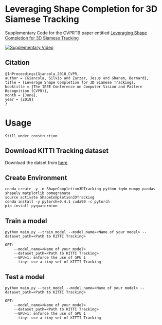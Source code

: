 # Leveraging Shape Completion for 3D Siamese Tracking
Supplementary Code for the CVPR'19 paper entitled [Leveraging Shape Completion for 3D Siamese Tracking](https://arxiv.org/pdf/1903.01784.pdf)

[![Supplementary Video](https://img.youtube.com/vi/2-NAaWSSrGA/0.jpg)](https://www.youtube.com/watch?v=2-NAaWSSrGA "Supplementary Video")

## Citation

```
@InProceedings{Giancola_2018_CVPR,
author = {Giancola, Silvio and Zarzar, Jesus and Ghanem, Bernard},
title = {Leverage Shape Completion for 3D Siamese Tracking},
booktitle = {The IEEE Conference on Computer Vision and Pattern Recognition (CVPR)},
month = {June},
year = {2019}
}
```


# Usage

`Still under construction`

## Download KITTI Tracking dataset

Download the datset from [here](http://www.cvlibs.net/datasets/kitti/).



## Create Environment

```
conda create -y -n ShapeCompletion3DTracking python tqdm numpy pandas shapely matplotlib pomegranate
source activate ShapeCompletion3DTracking
conda install -y pytorch=0.4.1 cuda90 -c pytorch
pip install pyquaternion 
```


## Train a model

`python main.py --train_model --model_name=<Name of your model> --dataset_path=<Path to KITTI Tracking>` 


```
OPT: 
    --model_name=<Name of your model>
    --dataset_path=<Path to KITTI Tracking>
    --GPU=1: enforce the use of GPU 1 
    --tiny: use a tiny set of KITTI Tracking
```

## Test a model

`python main.py --test_model --model_name=<Name of your model> --dataset_path=<Path to KITTI Tracking>` 


```
OPT: 
    --model_name=<Name of your model>
    --dataset_path=<Path to KITTI Tracking>
    --GPU=1: enforce the use of GPU 1 
    --tiny: use a tiny set of KITTI Tracking
```